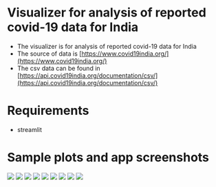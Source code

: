 # Visualizer for analysis of reported covid-19 data for India

* The visualizer is for analysis of reported covid-19 data for India
* The source of data is [https://www.covid19india.org/](https://www.covid19india.org/)
* The csv data can be found in [https://api.covid19india.org/documentation/csv/](https://api.covid19india.org/documentation/csv/)

# Requirements
* streamlit

# Sample plots and app screenshots
<img src='imgs/img_1.png'/>
<img src='imgs/img_2.png'/>
<img src='imgs/img_3.png'/>
<img src='imgs/img_4.png'/>
<img src='imgs/img_5.png'/>
<img src='imgs/img_6.png'/>
<img src='imgs/img_7.png'/>
<img src='imgs/img_8.png'/>
<img src='imgs/img_9.png'/>
